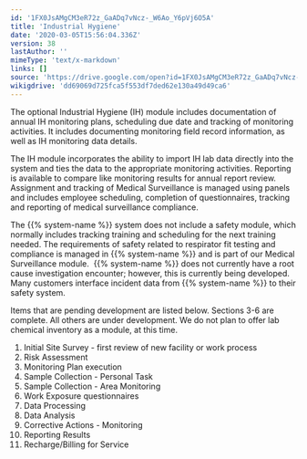 ```yaml
---
id: '1FX0JsAMgCM3eR72z_GaADq7vNcz-_W6Ao_Y6pVj6O5A'
title: 'Industrial Hygiene'
date: '2020-03-05T15:56:04.336Z'
version: 38
lastAuthor: ''
mimeType: 'text/x-markdown'
links: []
source: 'https://drive.google.com/open?id=1FX0JsAMgCM3eR72z_GaADq7vNcz-_W6Ao_Y6pVj6O5A'
wikigdrive: 'dd69069d725fca5f553df7ded62e130a49d49ca6'
---
```

The optional Industrial Hygiene (IH) module includes documentation of annual IH monitoring plans, scheduling due date and tracking of monitoring activities. It includes documenting monitoring field record information, as well as IH monitoring data details.

The IH module incorporates the ability to import IH lab data directly into the system and ties the data to the appropriate monitoring activities. Reporting is available to compare like monitoring results for annual report review. Assignment and tracking of Medical Surveillance is managed using panels and includes employee scheduling, completion of questionnaires, tracking and reporting of medical surveillance compliance.

The {{% system-name %}} system does not include a safety module, which normally includes tracking training and scheduling for the next training needed. The requirements of safety related to respirator fit testing and compliance is managed in {{% system-name %}} and is part of our Medical Surveillance module.  {{% system-name %}} does not currently have a root cause investigation encounter; however, this is currently being developed. Many customers interface incident data from {{% system-name %}} to their safety system.

Items that are pending development are listed below. Sections 3-6 are complete. All others are under development. We do not plan to offer lab chemical inventory as a module, at this time.

1. Initial Site Survey - first review of new facility or work process
2. Risk Assessment
3. Monitoring Plan execution
4. Sample Collection - Personal Task
5. Sample Collection - Area Monitoring
6. Work Exposure questionnaires
7. Data Processing
8. Data Analysis
9. Corrective Actions - Monitoring
10. Reporting Results
11. Recharge/Billing for Service
